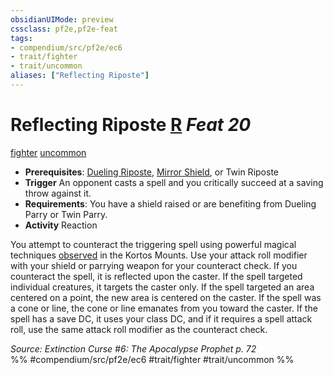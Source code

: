 ```yaml
---
obsidianUIMode: preview
cssclass: pf2e,pf2e-feat
tags:
- compendium/src/pf2e/ec6
- trait/fighter
- trait/uncommon
aliases: ["Reflecting Riposte"]
---
```

# Reflecting Riposte  [R](/rules/core-rulebook/chapter-9-playing-the-game.md#Actions "Reaction") *Feat 20*  
[fighter](/rules/traits/fighter.md)  [uncommon](/rules/traits/uncommon.md)  

- **Prerequisites**: [Dueling Riposte](/compendium/feats/dueling-riposte.md), [Mirror Shield](/compendium/feats/mirror-shield.md), or Twin Riposte
- **Trigger** An opponent casts a spell and you critically succeed at a saving throw against it.
- **Requirements**: You have a shield raised or are benefiting from Dueling Parry or Twin Parry.
- **Activity** Reaction

You attempt to counteract the triggering spell using powerful magical techniques [observed](/rules/conditions.md#Observed) in the Kortos Mounts. Use your attack roll modifier with your shield or parrying weapon for your counteract check. If you counteract the spell, it is reflected upon the caster. If the spell targeted individual creatures, it targets the caster only. If the spell targeted an area centered on a point, the new area is centered on the caster. If the spell was a cone or line, the cone or line emanates from you toward the caster. If the spell has a save DC, it uses your class DC, and if it requires a spell attack roll, use the same attack roll modifier as the counteract check.

*Source: Extinction Curse #6: The Apocalypse Prophet p. 72*  
%% #compendium/src/pf2e/ec6 #trait/fighter #trait/uncommon %%